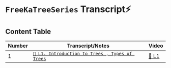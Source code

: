 # `FreeKaTreeSeries` Transcript⚡️

## Content Table

| Number | Transcript/Notes                                             | Video                                                                                                |
| ------ | ------------------------------------------------------------ | ---------------------------------------------------------------------------------------------------- |
| 1      | [`📑 L1. Introduction to Trees , Types of Trees`](./l-01.md) | [📀 L1](https://www.youtube.com/watch?v=_ANrF3FJm7I&list=PLgUwDviBIf0q8Hkd7bK2Bpryj2xVJk8Vk&index=2) |
